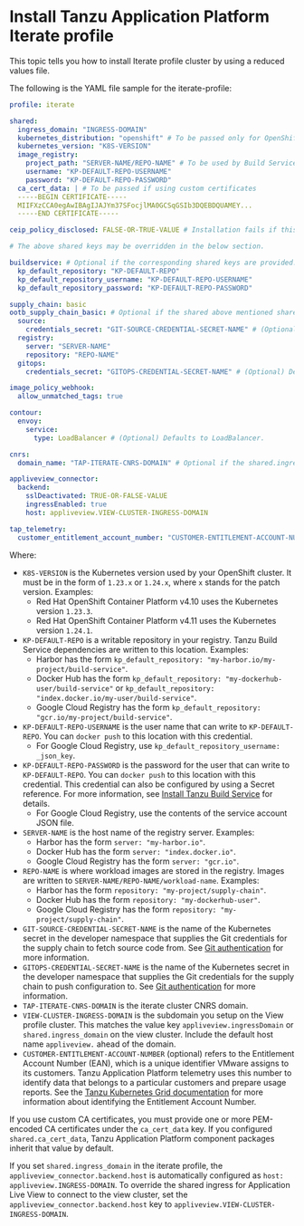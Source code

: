 # Install Tanzu Application Platform Iterate profile

This topic tells you how to install Iterate profile cluster by using a reduced values file.

The following is the YAML file sample for the iterate-profile:

```yaml
profile: iterate

shared:
  ingress_domain: "INGRESS-DOMAIN"
  kubernetes_distribution: "openshift" # To be passed only for OpenShift. Defaults to "".
  kubernetes_version: "K8S-VERSION"
  image_registry:
    project_path: "SERVER-NAME/REPO-NAME" # To be used by Build Service by appending "/buildservice" and used by Supply chain by appending "/workloads"
    username: "KP-DEFAULT-REPO-USERNAME"
    password: "KP-DEFAULT-REPO-PASSWORD"
  ca_cert_data: | # To be passed if using custom certificates
  -----BEGIN CERTIFICATE-----
  MIIFXzCCA0egAwIBAgIJAJYm37SFocjlMA0GCSqGSIb3DQEBDQUAMEY...
  -----END CERTIFICATE-----

ceip_policy_disclosed: FALSE-OR-TRUE-VALUE # Installation fails if this is not set to true. Not a string.

# The above shared keys may be overridden in the below section.

buildservice: # Optional if the corresponding shared keys are provided.
  kp_default_repository: "KP-DEFAULT-REPO"
  kp_default_repository_username: "KP-DEFAULT-REPO-USERNAME"
  kp_default_repository_password: "KP-DEFAULT-REPO-PASSWORD"

supply_chain: basic
ootb_supply_chain_basic: # Optional if the shared above mentioned shared keys are provided.
  source:
    credentials_secret: "GIT-SOURCE-CREDENTIAL-SECRET-NAME" # (Optional) Defaults to "".
  registry:
    server: "SERVER-NAME"
    repository: "REPO-NAME"
  gitops:
    credentials_secret: "GITOPS-CREDENTIAL-SECRET-NAME" # (Optional) Defaults to "".

image_policy_webhook:
  allow_unmatched_tags: true

contour:
  envoy:
    service:
      type: LoadBalancer # (Optional) Defaults to LoadBalancer.

cnrs:
  domain_name: "TAP-ITERATE-CNRS-DOMAIN" # Optional if the shared.ingress_domain is provided.

appliveview_connector:
  backend:
    sslDeactivated: TRUE-OR-FALSE-VALUE
    ingressEnabled: true
    host: appliveview.VIEW-CLUSTER-INGRESS-DOMAIN

tap_telemetry:
  customer_entitlement_account_number: "CUSTOMER-ENTITLEMENT-ACCOUNT-NUMBER" # (Optional) Identify data for creating Tanzu Application Platform usage reports.
```

Where:

- `K8S-VERSION` is the Kubernetes version used by your OpenShift cluster. It must be in the form of `1.23.x` or `1.24.x`, where `x` stands for the patch version. Examples:
    - Red Hat OpenShift Container Platform v4.10 uses the Kubernetes version `1.23.3`.
    - Red Hat OpenShift Container Platform v4.11 uses the Kubernetes version `1.24.1`.
- `KP-DEFAULT-REPO` is a writable repository in your registry. Tanzu Build Service dependencies are written to this location. Examples:
    - Harbor has the form `kp_default_repository: "my-harbor.io/my-project/build-service"`.
    - Docker Hub has the form `kp_default_repository: "my-dockerhub-user/build-service"` or `kp_default_repository: "index.docker.io/my-user/build-service"`.
    - Google Cloud Registry has the form `kp_default_repository: "gcr.io/my-project/build-service"`.
- `KP-DEFAULT-REPO-USERNAME` is the user name that can write to `KP-DEFAULT-REPO`. You can `docker push` to this location with this credential.
    - For Google Cloud Registry, use `kp_default_repository_username: _json_key`.
- `KP-DEFAULT-REPO-PASSWORD` is the password for the user that can write to `KP-DEFAULT-REPO`. You can `docker push` to this location with this credential. This credential can also be configured by using a Secret reference. For more information, see [Install Tanzu Build Service](../../tanzu-build-service/install-tbs.html#install-secret-refs) for details.
    - For Google Cloud Registry, use the contents of the service account JSON file.
- `SERVER-NAME` is the host name of the registry server. Examples:
    - Harbor has the form `server: "my-harbor.io"`.
    - Docker Hub has the form `server: "index.docker.io"`.
    - Google Cloud Registry has the form `server: "gcr.io"`.
- `REPO-NAME` is where workload images are stored in the registry.
Images are written to `SERVER-NAME/REPO-NAME/workload-name`. Examples:
    - Harbor has the form `repository: "my-project/supply-chain"`.
    - Docker Hub has the form `repository: "my-dockerhub-user"`.
    - Google Cloud Registry has the form `repository: "my-project/supply-chain"`.
- `GIT-SOURCE-CREDENTIAL-SECRET-NAME` is the name of the Kubernetes secret in the developer namespace that supplies the Git credentials for the supply chain to fetch source code from. See [Git authentication](../../scc/git-auth.hbs.md) for more information.
- `GITOPS-CREDENTIAL-SECRET-NAME` is the name of the Kubernetes secret in the developer namespace that supplies the Git credentials for the supply chain to push configuration to. See [Git authentication](../../scc/git-auth.hbs.md) for more information.
- `TAP-ITERATE-CNRS-DOMAIN` is the iterate cluster CNRS domain.
- `VIEW-CLUSTER-INGRESS-DOMAIN` is the subdomain you setup on the View profile cluster. This matches the value key `appliveview.ingressDomain` or `shared.ingress_domain` on the view cluster. Include the default host name `appliveview.` ahead of the domain.
- `CUSTOMER-ENTITLEMENT-ACCOUNT-NUMBER` (optional) refers to the Entitlement Account Number (EAN), which is a unique identifier VMware assigns to its customers. Tanzu Application Platform telemetry uses this number to identify data that belongs to a particular customers and prepare usage reports. See the [Tanzu Kubernetes Grid documentation](https://docs.vmware.com/en/VMware-Tanzu-Kubernetes-Grid/1.5/vmware-tanzu-kubernetes-grid-15/GUID-cluster-lifecycle-ceip.html#identify-the-entitlement-account-number-2) for more information about identifying the Entitlement Account Number.

If you use custom CA certificates, you must provide one or more PEM-encoded CA certificates under the `ca_cert_data` key. If you configured `shared.ca_cert_data`, Tanzu Application Platform component packages inherit that value by default.

If you set `shared.ingress_domain` in the iterate profile, the `appliveview_connector.backend.host` is automatically configured as `host: appliveview.INGRESS-DOMAIN`. To override the shared ingress for Application Live View to connect to the view cluster, set the `appliveview_connector.backend.host` key to `appliveview.VIEW-CLUSTER-INGRESS-DOMAIN`.

